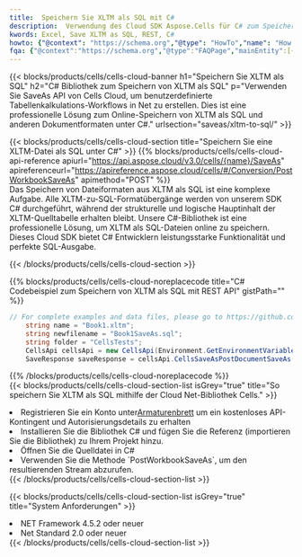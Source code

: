 ```yaml
---
title:  Speichern Sie XLTM als SQL mit C#
description:  Verwendung des Cloud SDK Aspose.Cells für C# zum Speichern der XLTM-Formatdatei als SQL-Formatdatei.
kwords: Excel, Save XLTM as SQL, REST, C#
howto: {"@context": "https://schema.org","@type": "HowTo","name": "How to save XLTM as SQL using the Cells Cloud Net library.","description": "How to save XLTM as SQL using the Cells Cloud Net library.","image": {"@type": "ImageObject"},"url": "/net/saveas/xltm-to-sql/","step": [{ "@type": "HowToStep","name": "How to save XLTM as SQL using the Cells Cloud Net library. step 1", "image": {"@type": "ImageObject",},"url": "/net/saveas/xltm-to-sql/","text": "Register an account at <a href='https://dashboard.aspose.cloud/'>Dashboard</a> to get free API quota & authorization details",},{ "@type": "HowToStep","name": "How to save XLTM as SQL using the Cells Cloud Net library. step 1", "image": {"@type": "ImageObject",},"url": "/net/saveas/xltm-to-sql/","text": "Install C# library and add the reference (import the library) to your project.",},{ "@type": "HowToStep","name": "How to save XLTM as SQL using the Cells Cloud Net library. step 1", "image": {"@type": "ImageObject",},"url": "/net/saveas/xltm-to-sql/","text": "Open the source file in C#",},{ "@type": "HowToStep","name": "How to save XLTM as SQL using the Cells Cloud Net library. step 1", "image": {"@type": "ImageObject",},"url": "/net/saveas/xltm-to-sql/","text": "Use the `PostWorkbookSaveAs` method to retrieve the resulting stream.",}, ],"supply": {"@type": "HowToSupply","name": "document"},"tool": [{"@type": "HowToTool","name": "Visual Studio, Visual Studio Code, Rider"},{"@type": "HowToTool","name": "Aspose Cells"}],"totalTime": "PT6M"}
fqa: {"@context":"https://schema.org","@type":"FAQPage","mainEntity":[{"@type":"Question","name":"Why save file as other formats file in C# using REST API?","acceptedAnswer":{"@type":"Answer","text":"Documents are encoded in many ways, and some files may be incompatible with the software you use. To open and read such files, just save them as appropriate file formats.<br/><ol><li>Install .NET SDK and add the reference (import the library) to your project.</li><li>Open the source file in C# using REST API.</li><li>Call the PostWorkbookSaveAsRequest() method, passing an output filename with required extension.</li><li>Get the result of save as a separate file.</li></ol>"}},{"@type":"Question","name":"What file formats can I save as with your C# library?","acceptedAnswer":{"@type":"Answer","text":"We support a variety of file formats for conversion using .NET library, including XLSX, Excel, xls , PDF, CSV, HTML, Markdown, XML, PNG, JPG, TIFF, Json, TXT and many more."}},{"@type":"Question","name":"What is the maximum allowed file size for conversion using this .NET library?","acceptedAnswer":{"@type":"Answer","text":"There are no file size limits for format conversions using .NET library."}}]}
---
```

{{< blocks/products/cells/cells-cloud-banner h1="Speichern Sie XLTM als SQL" h2="C# Bibliothek zum Speichern von XLTM als SQL" p="Verwenden Sie SaveAs API von Cells Cloud, um benutzerdefinierte Tabellenkalkulations-Workflows in Net zu erstellen. Dies ist eine professionelle Lösung zum Online-Speichern von XLTM als SQL und anderen Dokumentformaten unter C#." urlsection="saveas/xltm-to-sql/" >}}

{{< blocks/products/cells/cells-cloud-section title="Speichern Sie eine XLTM-Datei als SQL unter C#" >}}
{{% blocks/products/cells/cells-cloud-api-reference apiurl="https://api.aspose.cloud/v3.0/cells/{name}/SaveAs" apireferenceurl="https://apireference.aspose.cloud/cells/#/Conversion/PostWorkbookSaveAs" apimethod="POST" %}}
<br/>
Das Speichern von Dateiformaten aus XLTM als SQL ist eine komplexe Aufgabe. Alle XLTM-zu-SQL-Formatübergänge werden von unserem SDK C# durchgeführt, während der strukturelle und logische Hauptinhalt der XLTM-Quelltabelle erhalten bleibt. Unsere C#-Bibliothek ist eine professionelle Lösung, um XLTM als SQL-Dateien online zu speichern. Dieses Cloud SDK bietet C# Entwicklern leistungsstarke Funktionalität und perfekte SQL-Ausgabe.

{{< /blocks/products/cells/cells-cloud-section >}}

{{% blocks/products/cells/cells-cloud-noreplacecode title="C# Codebeispiel zum Speichern von XLTM als SQL mit REST API" gistPath="" %}}
  
```cs
// For complete examples and data files, please go to https://github.com/aspose-cells-cloud/aspose-cells-cloud-dotnet/
    string name = "Book1.xltm";
    string newfilename = "Book1SaveAs.sql";
    string folder = "CellsTests";
    CellsApi cellsApi = new CellsApi(Environment.GetEnvironmentVariable("ProductClientId"), Environment.GetEnvironmentVariable("ProductClientSecret"));
    SaveResponse saveResponse = cellsApi.CellsSaveAsPostDocumentSaveAs(name, null, newfilename, null,null,folder);
```
  
{{% /blocks/products/cells/cells-cloud-noreplacecode %}}
<br/>
{{< blocks/products/cells/cells-cloud-section-list isGrey="true" title="So speichern Sie XLTM als SQL mithilfe der Cloud Net-Bibliothek Cells." >}}
<li> Registrieren Sie ein Konto unter<a href="https://dashboard.aspose.cloud/">Armaturenbrett</a> um ein kostenloses API-Kontingent und Autorisierungsdetails zu erhalten</li>
<li>Installieren Sie die Bibliothek C# und fügen Sie die Referenz (importieren Sie die Bibliothek) zu Ihrem Projekt hinzu.</li>
<li>Öffnen Sie die Quelldatei in C#</li>
<li>Verwenden Sie die Methode `PostWorkbookSaveAs`, um den resultierenden Stream abzurufen.</li>
{{< /blocks/products/cells/cells-cloud-section-list >}}

{{< blocks/products/cells/cells-cloud-section-list isGrey="true" title="System Anforderungen" >}}
<li>NET Framework 4.5.2 oder neuer</li>
<li>Net Standard 2.0 oder neuer</li>
{{< /blocks/products/cells/cells-cloud-section-list >}}
